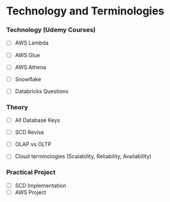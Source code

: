 # Technology and Terminologies

### Technology (Udemy Courses)
- [ ] AWS Lambda
- [ ] AWS Glue
- [ ] AWS Athena
- [ ] Snowflake
- [ ] Databricks Questions


### Theory
- [ ] All Database Keys
- [ ] SCD Revise
- [ ] OLAP vs OLTP
- [ ] Cloud terminologies (Scalability, Reliability, Availability)


### Practical Project
- [ ] SCD Implementation
- [ ] AWS Project